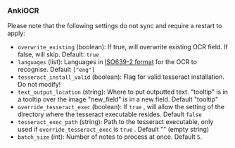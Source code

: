 ### AnkiOCR

Please note that the following settings do not sync and require a restart to apply:

- `overwrite_existing` (boolean): If true, will overwrite existing OCR field. If false, will skip. Default: `true`
- `languages` (list): Languages in [ISO639-2 format](https://www.loc.gov/standards/iso639-2/php/code_list.php) for the OCR to recognise. Default `["eng"]`
- `tesseract_install_valid` (boolean): Flag for valid tesseract installation. Do not modify!
- `text_output_location` (string): Where to put outputted text. "tooltip" is in a tooltip over the image "new_field" is in a new field. Default "tooltip"
- `override_tesseract_exec` (boolean): If `true` , will allow the setting of the directory where the tesseract executable resides. Default `false`
- `tesseract_exec_path` (string): Path to the tesseract executable, only used if `override_tesseract_exec` is `true` . Default "" (empty string)
- `batch_size` (int): Number of notes to process at once. Default `5`.
